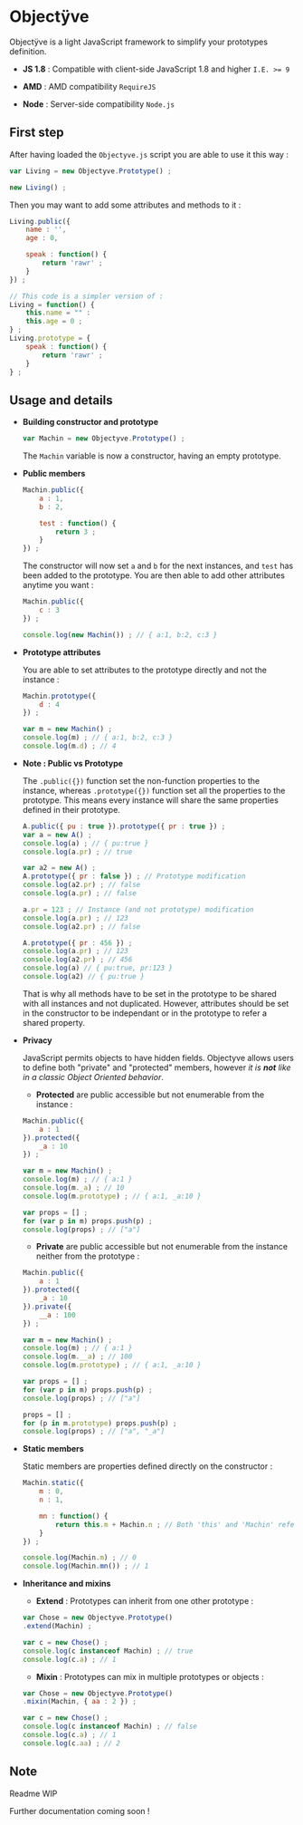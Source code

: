 
# Objectÿve

Objectÿve is a light JavaScript framework to simplify your prototypes definition.

* **JS 1.8** : Compatible with client-side JavaScript 1.8 and higher `I.E. >= 9`

* **AMD** : AMD compatibility `RequireJS`

* **Node** : Server-side compatibility `Node.js`

## First step

After having loaded the `Objectyve.js` script you are able to use it this way :

```javascript
var Living = new Objectyve.Prototype() ;

new Living() ;
```

Then you may want to add some attributes and methods to it :

```javascript
Living.public({
    name : '',
    age : 0,

    speak : function() {
        return 'rawr' ;
    }
}) ;

// This code is a simpler version of :
Living = function() {
    this.name = "" :
    this.age = 0 ;
} ;
Living.prototype = {
    speak : function() {
        return 'rawr' ;
    }
} ;
```

## Usage and details

* **Building constructor and prototype**

    ```javascript
    var Machin = new Objectyve.Prototype() ;
    ```

    The `Machin` variable is now a constructor, having an empty prototype.

* **Public members**

    ```javascript
    Machin.public({
        a : 1,
        b : 2,

        test : function() {
            return 3 ;
        }
    }) ;
    ```

    The constructor will now set `a` and `b` for the next instances, and `test` has been added to the prototype.
    You are then able to add other attributes anytime you want :

    ```javascript
    Machin.public({
        c : 3
    }) ;

    console.log(new Machin()) ; // { a:1, b:2, c:3 }
    ```

* **Prototype attributes**

    You are able to set attributes to the prototype directly and not the instance :

    ```javascript
    Machin.prototype({
        d : 4
    }) ;

    var m = new Machin() ;
    console.log(m) ; // { a:1, b:2, c:3 }
    console.log(m.d) ; // 4
    ```

* **Note : Public vs Prototype**

    The `.public({})` function set the non-function properties to the instance, whereas `.prototype({})` function set all the properties to the prototype. This means every instance will share the same properties defined in their prototype.

    ```javascript
    A.public({ pu : true }).prototype({ pr : true }) ;
    var a = new A() ;
    console.log(a) ; // { pu:true }
    console.log(a.pr) ; // true
    
    var a2 = new A() ;
    A.prototype({ pr : false }) ; // Prototype modification
    console.log(a2.pr) ; // false
    console.log(a.pr) ; // false
    
    a.pr = 123 ; // Instance (and not prototype) modification
    console.log(a.pr) ; // 123
    console.log(a2.pr) ; // false

    A.prototype({ pr : 456 }) ;
    console.log(a.pr) ; // 123
    console.log(a2.pr) ; // 456
    console.log(a) // { pu:true, pr:123 }
    console.log(a2) // { pu:true }
    ```

    That is why all methods have to be set in the prototype to be shared with all instances and not duplicated. However, attributes should be set in the constructor to be independant or in the prototype to refer a shared property.

* **Privacy**

    JavaScript permits objects to have hidden fields. Objectyve allows users to define both "private" and "protected" members, however _it is **not** like in a classic Object Oriented behavior_.

    - **Protected** are public accessible but not enumerable from the instance :

    ```javascript
    Machin.public({
        a : 1
    }).protected({
        _a : 10
    }) ;
    
    var m = new Machin() ;
    console.log(m) ; // { a:1 }
    console.log(m._a) ; // 10
    console.log(m.prototype) ; // { a:1, _a:10 }

    var props = [] ;
    for (var p in m) props.push(p) ;
    console.log(props) ; // ["a"]
    ```

    - **Private** are public accessible but not enumerable from the instance neither from the prototype :

    ```javascript
    Machin.public({
        a : 1
    }).protected({
        _a : 10
    }).private({
        __a : 100
    }) ;
    
    var m = new Machin() ;
    console.log(m) ; // { a:1 }
    console.log(m.__a) ; // 100
    console.log(m.prototype) ; // { a:1, _a:10 }

    var props = [] ;
    for (var p in m) props.push(p) ;
    console.log(props) ; // ["a"]

    props = [] ;
    for (p in m.prototype) props.push(p) ;
    console.log(props) ; // ["a", "_a"]
    ```

* **Static members**

    Static members are properties defined directly on the constructor :

    ```javascript
    Machin.static({
        m : 0,
        n : 1,

        mn : function() {
            return this.m + Machin.n ; // Both 'this' and 'Machin' refers the constructor (only for static methods).
        }
    }) ;

    console.log(Machin.m) ; // 0
    console.log(Machin.mn()) ; // 1
    ```

* **Inheritance and mixins**

    - **Extend** :
    Prototypes can inherit from one other prototype :

    ```javascript
    var Chose = new Objectyve.Prototype()
    .extend(Machin) ;

    var c = new Chose() ;
    console.log(c instanceof Machin) ; // true
    console.log(c.a) ; // 1
    ```

    - **Mixin** :
    Prototypes can mix in multiple prototypes or objects :

    ```javascript
    var Chose = new Objectyve.Prototype()
    .mixin(Machin, { aa : 2 }) ;

    var c = new Chose() ;
    console.log(c instanceof Machin) ; // false
    console.log(c.a) ; // 1
    console.log(c.aa) ; // 2
    ```

## Note

Readme WIP

Further documentation coming soon !
